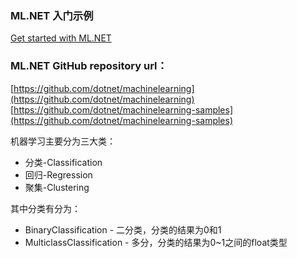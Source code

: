### ML.NET 入门示例
[Get started with ML.NET](https://www.microsoft.com/net/learn/apps/machine-learning-and-ai/ml-dotnet/get-started/windows)

### ML.NET GitHub repository url：
[https://github.com/dotnet/machinelearning](https://github.com/dotnet/machinelearning)
[https://github.com/dotnet/machinelearning-samples](https://github.com/dotnet/machinelearning-samples)

机器学习主要分为三大类：

- 分类-Classification
- 回归-Regression
- 聚集-Clustering

其中分类有分为：

- BinaryClassification - 二分类，分类的结果为0和1
- MulticlassClassification - 多分，分类的结果为0~1之间的float类型


